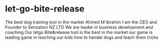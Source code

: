 # let-go-bite-release
The best dog training tool in the market 
Ahmed M Ibrahim I am the CEO and Founder to Senzation NZ LTD 
We are leader in business development and coaching
Our letgo Bite&release tool is the best in the market
our game is leading game in teaching our kids how to handel dogs and teach them tricks
